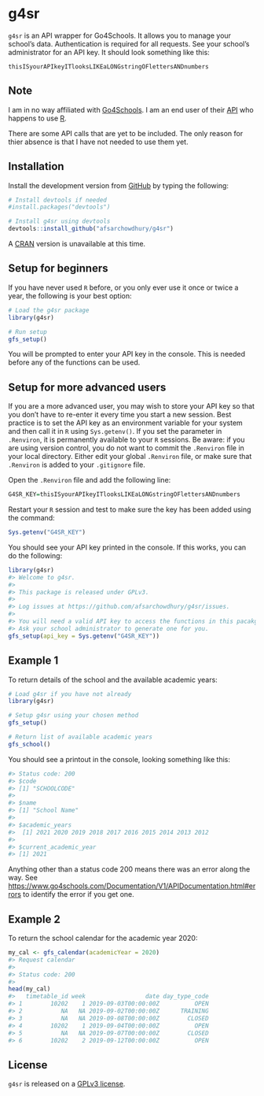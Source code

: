 
<!-- README.md is generated from README.Rmd. Please edit that file -->

# g4sr

<!-- badges: start -->
<!-- badges: end -->

`g4sr` is an API wrapper for Go4Schools. It allows you to manage your
school’s data. Authentication is required for all requests. See your
school’s administrator for an API key. It should look something like
this:

`thisISyourAPIkeyITlooksLIKEaLONGstringOFlettersANDnumbers`

## Note

I am in no way affiliated with
[Go4Schools](https://www.go4schools.com/). I am an end user of their
[API](https://www.go4schools.com/Documentation/V1/APIDocumentation.html)
who happens to use [R](https://www.r-project.org/).

There are some API calls that are yet to be included. The only reason
for thier absence is that I have not needed to use them yet.

## Installation

Install the development version from [GitHub](https://github.com/) by
typing the following:

``` r
# Install devtools if needed
#install.packages("devtools")

# Install g4sr using devtools
devtools::install_github("afsarchowdhury/g4sr")
```

A [CRAN](https://cran.r-project.org/) version is unavailable at this
time.

## Setup for beginners

If you have never used `R` before, or you only ever use it once or twice
a year, the following is your best option:

``` r
# Load the g4sr package
library(g4sr)

# Run setup
gfs_setup()
```

You will be prompted to enter your API key in the console. This is
needed before any of the functions can be used.

## Setup for more advanced users

If you are a more advanced user, you may wish to store your API key so
that you don’t have to re-enter it every time you start a new session.
Best practice is to set the API key as an environment variable for your
system and then call it in `R` using `Sys.getenv()`. If you set the
parameter in `.Renviron`, it is permanently available to your `R`
sessions. Be aware: if you are using version control, you do not want to
commit the `.Renviron` file in your local directory. Either edit your
global `.Renviron` file, or make sure that `.Renviron` is added to your
`.gitignore` file.

Open the `.Renviron` file and add the following line:

``` r
G4SR_KEY=thisISyourAPIkeyITlooksLIKEaLONGstringOFlettersANDnumbers
```

Restart your `R` session and test to make sure the key has been added
using the command:

``` r
Sys.getenv("G4SR_KEY")
```

You should see your API key printed in the console. If this works, you
can do the following:

``` r
library(g4sr)
#> Welcome to g4sr.
#> 
#> This package is released under GPLv3.
#> 
#> Log issues at https://github.com/afsarchowdhury/g4sr/issues.
#> 
#> You will need a valid API key to access the functions in this pacakge.
#> Ask your school administrator to generate one for you.
gfs_setup(api_key = Sys.getenv("G4SR_KEY"))
```

## Example 1

To return details of the school and the available academic years:

``` r
# Load g4sr if you have not already
library(g4sr)

# Setup g4sr using your chosen method
gfs_setup()

# Return list of available academic years
gfs_school()
```

You should see a printout in the console, looking something like this:

``` r
#> Status code: 200
#> $code
#> [1] "SCHOOLCODE"
#> 
#> $name
#> [1] "School Name"
#> 
#> $academic_years
#>  [1] 2021 2020 2019 2018 2017 2016 2015 2014 2013 2012
#> 
#> $current_academic_year
#> [1] 2021
```

Anything other than a status code 200 means there was an error along the
way. See
<https://www.go4schools.com/Documentation/V1/APIDocumentation.html#errors>
to identify the error if you get one.

## Example 2

To return the school calendar for the academic year 2020:

``` r
my_cal <- gfs_calendar(academicYear = 2020)
#> Request calendar
#> 
#> Status code: 200
#> 
head(my_cal)
#>   timetable_id week                 date day_type_code
#> 1        10202    1 2019-09-03T00:00:00Z          OPEN
#> 2           NA   NA 2019-09-02T00:00:00Z      TRAINING
#> 3           NA   NA 2019-09-08T00:00:00Z        CLOSED
#> 4        10202    1 2019-09-04T00:00:00Z          OPEN
#> 5           NA   NA 2019-09-07T00:00:00Z        CLOSED
#> 6        10202    2 2019-09-12T00:00:00Z          OPEN
```

## License

`g4sr` is released on a [GPLv3
license](https://www.gnu.org/licenses/gpl-3.0.en.html).
